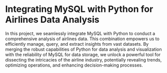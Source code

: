 # Integrating MySQL with Python for Airlines Data Analysis

In this project, we seamlessly integrate MySQL with Python to conduct a comprehensive analysis of airlines data. This combination empowers us to efficiently manage, query, and extract insights from vast datasets. By merging the robust capabilities of Python for data analysis and visualization with the reliability of MySQL for data storage, we unlock a powerful tool for dissecting the intricacies of the airline industry, potentially revealing trends, optimizing operations, and enhancing decision-making processes.
